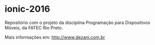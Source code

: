 # ionic-2016
Repositório com o projeto da disciplina Programação para Dispositivos Móveis, da FATEC Rio Preto.

Mais informações em: http://www.dezani.com.br
